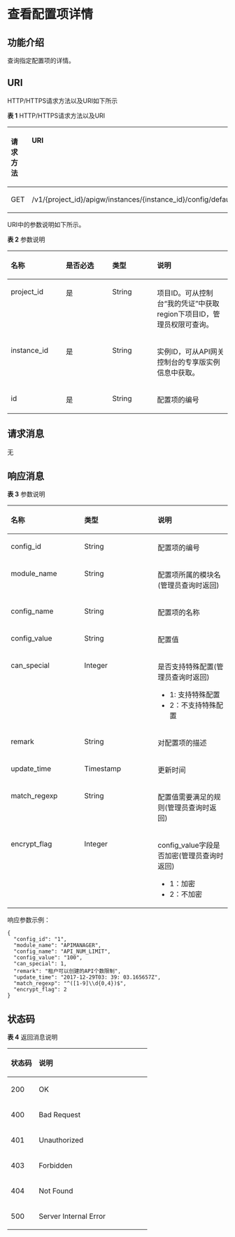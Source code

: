 # 查看配置项详情<a name="apig-phapi-180713117"></a>

## 功能介绍<a name="section24126433"></a>

查询指定配置项的详情。

## URI<a name="section15811311"></a>

HTTP/HTTPS请求方法以及URI如下所示

**表 1**  HTTP/HTTPS请求方法以及URI

<a name="table5247205352812"></a>
<table><thead align="left"><tr id="row6247175317288"><th class="cellrowborder" valign="top" width="50%" id="mcps1.2.3.1.1"><p id="p84416492917"><a name="p84416492917"></a><a name="p84416492917"></a>请求方法</p>
</th>
<th class="cellrowborder" valign="top" width="50%" id="mcps1.2.3.1.2"><p id="p24412492910"><a name="p24412492910"></a><a name="p24412492910"></a>URI</p>
</th>
</tr>
</thead>
<tbody><tr id="row192477539287"><td class="cellrowborder" valign="top" width="50%" headers="mcps1.2.3.1.1 "><p id="p144416472915"><a name="p144416472915"></a><a name="p144416472915"></a>GET</p>
</td>
<td class="cellrowborder" valign="top" width="50%" headers="mcps1.2.3.1.2 "><p id="p7443414299"><a name="p7443414299"></a><a name="p7443414299"></a>/v1/{project_id}/apigw/instances/{instance_id}/config/default/{id}</p>
</td>
</tr>
</tbody>
</table>

URI中的参数说明如下所示。

**表 2**  参数说明

<a name="table17441165296"></a>
<table><thead align="left"><tr id="row4441316142916"><th class="cellrowborder" valign="top" width="25%" id="mcps1.2.5.1.1"><p id="p7544142116299"><a name="p7544142116299"></a><a name="p7544142116299"></a>名称</p>
</th>
<th class="cellrowborder" valign="top" width="21.01%" id="mcps1.2.5.1.2"><p id="p1544172111299"><a name="p1544172111299"></a><a name="p1544172111299"></a>是否必选</p>
</th>
<th class="cellrowborder" valign="top" width="20.380000000000003%" id="mcps1.2.5.1.3"><p id="p4544121142913"><a name="p4544121142913"></a><a name="p4544121142913"></a>类型</p>
</th>
<th class="cellrowborder" valign="top" width="33.61%" id="mcps1.2.5.1.4"><p id="p185445213293"><a name="p185445213293"></a><a name="p185445213293"></a>说明</p>
</th>
</tr>
</thead>
<tbody><tr id="row0336122872616"><td class="cellrowborder" valign="top" width="25%" headers="mcps1.2.5.1.1 "><p id="p55878963"><a name="p55878963"></a><a name="p55878963"></a>project_id</p>
</td>
<td class="cellrowborder" valign="top" width="21.01%" headers="mcps1.2.5.1.2 "><p id="p29902160"><a name="p29902160"></a><a name="p29902160"></a>是</p>
</td>
<td class="cellrowborder" valign="top" width="20.380000000000003%" headers="mcps1.2.5.1.3 "><p id="p6155914"><a name="p6155914"></a><a name="p6155914"></a>String</p>
</td>
<td class="cellrowborder" valign="top" width="33.61%" headers="mcps1.2.5.1.4 "><p id="p28867016"><a name="p28867016"></a><a name="p28867016"></a>项目ID。可从控制台“我的凭证”中获取region下项目ID，管理员权限可查询。</p>
</td>
</tr>
<tr id="row15808527132612"><td class="cellrowborder" valign="top" width="25%" headers="mcps1.2.5.1.1 "><p id="p1780913159538"><a name="p1780913159538"></a><a name="p1780913159538"></a>instance_id</p>
</td>
<td class="cellrowborder" valign="top" width="21.01%" headers="mcps1.2.5.1.2 "><p id="p9809215115310"><a name="p9809215115310"></a><a name="p9809215115310"></a>是</p>
</td>
<td class="cellrowborder" valign="top" width="20.380000000000003%" headers="mcps1.2.5.1.3 "><p id="p1280914152538"><a name="p1280914152538"></a><a name="p1280914152538"></a>String</p>
</td>
<td class="cellrowborder" valign="top" width="33.61%" headers="mcps1.2.5.1.4 "><p id="p1880914157537"><a name="p1880914157537"></a><a name="p1880914157537"></a>实例ID，可从API网关控制台的专享版实例信息中获取。</p>
</td>
</tr>
<tr id="row20449166291"><td class="cellrowborder" valign="top" width="25%" headers="mcps1.2.5.1.1 "><p id="p1154442112917"><a name="p1154442112917"></a><a name="p1154442112917"></a>id</p>
</td>
<td class="cellrowborder" valign="top" width="21.01%" headers="mcps1.2.5.1.2 "><p id="p16544121162911"><a name="p16544121162911"></a><a name="p16544121162911"></a>是</p>
</td>
<td class="cellrowborder" valign="top" width="20.380000000000003%" headers="mcps1.2.5.1.3 "><p id="p145441321152919"><a name="p145441321152919"></a><a name="p145441321152919"></a>String</p>
</td>
<td class="cellrowborder" valign="top" width="33.61%" headers="mcps1.2.5.1.4 "><p id="p1856014214290"><a name="p1856014214290"></a><a name="p1856014214290"></a>配置项的编号</p>
</td>
</tr>
</tbody>
</table>

## 请求消息<a name="section8084077"></a>

无

## 响应消息<a name="section50830534"></a>

**表 3**  参数说明

<a name="table456131420433"></a>
<table><thead align="left"><tr id="row85621494317"><th class="cellrowborder" valign="top" width="33.33333333333333%" id="mcps1.2.4.1.1"><p id="p1060682964318"><a name="p1060682964318"></a><a name="p1060682964318"></a>名称</p>
</th>
<th class="cellrowborder" valign="top" width="33.33333333333333%" id="mcps1.2.4.1.2"><p id="p1660617297438"><a name="p1660617297438"></a><a name="p1660617297438"></a>类型</p>
</th>
<th class="cellrowborder" valign="top" width="33.33333333333333%" id="mcps1.2.4.1.3"><p id="p116061299432"><a name="p116061299432"></a><a name="p116061299432"></a>说明</p>
</th>
</tr>
</thead>
<tbody><tr id="row8561014164315"><td class="cellrowborder" valign="top" width="33.33333333333333%" headers="mcps1.2.4.1.1 "><p id="p206061729184317"><a name="p206061729184317"></a><a name="p206061729184317"></a>config_id</p>
</td>
<td class="cellrowborder" valign="top" width="33.33333333333333%" headers="mcps1.2.4.1.2 "><p id="p360614291432"><a name="p360614291432"></a><a name="p360614291432"></a>String</p>
</td>
<td class="cellrowborder" valign="top" width="33.33333333333333%" headers="mcps1.2.4.1.3 "><p id="p8606629124319"><a name="p8606629124319"></a><a name="p8606629124319"></a>配置项的编号</p>
</td>
</tr>
<tr id="row2561514184310"><td class="cellrowborder" valign="top" width="33.33333333333333%" headers="mcps1.2.4.1.1 "><p id="p460632910439"><a name="p460632910439"></a><a name="p460632910439"></a>module_name</p>
</td>
<td class="cellrowborder" valign="top" width="33.33333333333333%" headers="mcps1.2.4.1.2 "><p id="p156061529204310"><a name="p156061529204310"></a><a name="p156061529204310"></a>String</p>
</td>
<td class="cellrowborder" valign="top" width="33.33333333333333%" headers="mcps1.2.4.1.3 "><p id="p560682924315"><a name="p560682924315"></a><a name="p560682924315"></a>配置项所属的模块名(管理员查询时返回)</p>
</td>
</tr>
<tr id="row75661410430"><td class="cellrowborder" valign="top" width="33.33333333333333%" headers="mcps1.2.4.1.1 "><p id="p9622929174312"><a name="p9622929174312"></a><a name="p9622929174312"></a>config_name</p>
</td>
<td class="cellrowborder" valign="top" width="33.33333333333333%" headers="mcps1.2.4.1.2 "><p id="p176222291439"><a name="p176222291439"></a><a name="p176222291439"></a>String</p>
</td>
<td class="cellrowborder" valign="top" width="33.33333333333333%" headers="mcps1.2.4.1.3 "><p id="p462272913432"><a name="p462272913432"></a><a name="p462272913432"></a>配置项的名称</p>
</td>
</tr>
<tr id="row05681413433"><td class="cellrowborder" valign="top" width="33.33333333333333%" headers="mcps1.2.4.1.1 "><p id="p17622152912436"><a name="p17622152912436"></a><a name="p17622152912436"></a>config_value</p>
</td>
<td class="cellrowborder" valign="top" width="33.33333333333333%" headers="mcps1.2.4.1.2 "><p id="p1262222912437"><a name="p1262222912437"></a><a name="p1262222912437"></a>String</p>
</td>
<td class="cellrowborder" valign="top" width="33.33333333333333%" headers="mcps1.2.4.1.3 "><p id="p196225298430"><a name="p196225298430"></a><a name="p196225298430"></a>配置值</p>
</td>
</tr>
<tr id="row16562014124315"><td class="cellrowborder" valign="top" width="33.33333333333333%" headers="mcps1.2.4.1.1 "><p id="p962292914438"><a name="p962292914438"></a><a name="p962292914438"></a>can_special</p>
</td>
<td class="cellrowborder" valign="top" width="33.33333333333333%" headers="mcps1.2.4.1.2 "><p id="p176226296434"><a name="p176226296434"></a><a name="p176226296434"></a>Integer</p>
</td>
<td class="cellrowborder" valign="top" width="33.33333333333333%" headers="mcps1.2.4.1.3 "><p id="p963762915431"><a name="p963762915431"></a><a name="p963762915431"></a>是否支持特殊配置(管理员查询时返回)</p>
<a name="ul12637202916431"></a><a name="ul12637202916431"></a><ul id="ul12637202916431"><li>1:  支持特殊配置</li><li>2：不支持特殊配置</li></ul>
</td>
</tr>
<tr id="row856181419439"><td class="cellrowborder" valign="top" width="33.33333333333333%" headers="mcps1.2.4.1.1 "><p id="p1263712296435"><a name="p1263712296435"></a><a name="p1263712296435"></a>remark</p>
</td>
<td class="cellrowborder" valign="top" width="33.33333333333333%" headers="mcps1.2.4.1.2 "><p id="p1263752919435"><a name="p1263752919435"></a><a name="p1263752919435"></a>String</p>
</td>
<td class="cellrowborder" valign="top" width="33.33333333333333%" headers="mcps1.2.4.1.3 "><p id="p363722914431"><a name="p363722914431"></a><a name="p363722914431"></a>对配置项的描述</p>
</td>
</tr>
<tr id="row125611140437"><td class="cellrowborder" valign="top" width="33.33333333333333%" headers="mcps1.2.4.1.1 "><p id="p1663732915434"><a name="p1663732915434"></a><a name="p1663732915434"></a>update_time</p>
</td>
<td class="cellrowborder" valign="top" width="33.33333333333333%" headers="mcps1.2.4.1.2 "><p id="p12637429104312"><a name="p12637429104312"></a><a name="p12637429104312"></a>Timestamp</p>
</td>
<td class="cellrowborder" valign="top" width="33.33333333333333%" headers="mcps1.2.4.1.3 "><p id="p1365362919439"><a name="p1365362919439"></a><a name="p1365362919439"></a>更新时间</p>
</td>
</tr>
<tr id="row180901718433"><td class="cellrowborder" valign="top" width="33.33333333333333%" headers="mcps1.2.4.1.1 "><p id="p4653192912434"><a name="p4653192912434"></a><a name="p4653192912434"></a>match_regexp</p>
</td>
<td class="cellrowborder" valign="top" width="33.33333333333333%" headers="mcps1.2.4.1.2 "><p id="p176538291434"><a name="p176538291434"></a><a name="p176538291434"></a>String</p>
</td>
<td class="cellrowborder" valign="top" width="33.33333333333333%" headers="mcps1.2.4.1.3 "><p id="p19653929124316"><a name="p19653929124316"></a><a name="p19653929124316"></a>配置值需要满足的规则(管理员查询时返回)</p>
</td>
</tr>
<tr id="row1875520124311"><td class="cellrowborder" valign="top" width="33.33333333333333%" headers="mcps1.2.4.1.1 "><p id="p465314292435"><a name="p465314292435"></a><a name="p465314292435"></a>encrypt_flag</p>
</td>
<td class="cellrowborder" valign="top" width="33.33333333333333%" headers="mcps1.2.4.1.2 "><p id="p365320296435"><a name="p365320296435"></a><a name="p365320296435"></a>Integer</p>
</td>
<td class="cellrowborder" valign="top" width="33.33333333333333%" headers="mcps1.2.4.1.3 "><p id="p1665332915437"><a name="p1665332915437"></a><a name="p1665332915437"></a>config_value字段是否加密(管理员查询时返回)</p>
<a name="ul106531029144310"></a><a name="ul106531029144310"></a><ul id="ul106531029144310"><li>1：加密</li><li>2：不加密</li></ul>
</td>
</tr>
</tbody>
</table>

响应参数示例：

```
{
  "config_id": "1",
  "module_name": "APIMANAGER",
  "config_name": "API_NUM_LIMIT",
  "config_value": "100",
  "can_special": 1,
  "remark": "租户可以创建的API个数限制",
  "update_time": "2017-12-29T03: 39: 03.165657Z",
  "match_regexp": "^([1-9]\\d{0,4})$",
  "encrypt_flag": 2
}
```

## 状态码<a name="section5647837"></a>

**表 4**  返回消息说明

<a name="table46040747"></a>
<table><thead align="left"><tr id="row12935572"><th class="cellrowborder" valign="top" width="20%" id="mcps1.2.3.1.1"><p id="p41148434"><a name="p41148434"></a><a name="p41148434"></a>状态码</p>
</th>
<th class="cellrowborder" valign="top" width="80%" id="mcps1.2.3.1.2"><p id="p44688832"><a name="p44688832"></a><a name="p44688832"></a>说明</p>
</th>
</tr>
</thead>
<tbody><tr id="row63025606"><td class="cellrowborder" valign="top" width="20%" headers="mcps1.2.3.1.1 "><p id="p4800461"><a name="p4800461"></a><a name="p4800461"></a>200</p>
</td>
<td class="cellrowborder" valign="top" width="80%" headers="mcps1.2.3.1.2 "><p id="p53293052"><a name="p53293052"></a><a name="p53293052"></a>OK</p>
</td>
</tr>
<tr id="row9875427"><td class="cellrowborder" valign="top" width="20%" headers="mcps1.2.3.1.1 "><p id="p61712098"><a name="p61712098"></a><a name="p61712098"></a>400</p>
</td>
<td class="cellrowborder" valign="top" width="80%" headers="mcps1.2.3.1.2 "><p id="p32624030"><a name="p32624030"></a><a name="p32624030"></a>Bad Request</p>
</td>
</tr>
<tr id="row25180814"><td class="cellrowborder" valign="top" width="20%" headers="mcps1.2.3.1.1 "><p id="p26380015"><a name="p26380015"></a><a name="p26380015"></a>401</p>
</td>
<td class="cellrowborder" valign="top" width="80%" headers="mcps1.2.3.1.2 "><p id="p56406465"><a name="p56406465"></a><a name="p56406465"></a>Unauthorized</p>
</td>
</tr>
<tr id="row37896139"><td class="cellrowborder" valign="top" width="20%" headers="mcps1.2.3.1.1 "><p id="p49688457"><a name="p49688457"></a><a name="p49688457"></a>403</p>
</td>
<td class="cellrowborder" valign="top" width="80%" headers="mcps1.2.3.1.2 "><p id="p65342091"><a name="p65342091"></a><a name="p65342091"></a>Forbidden</p>
</td>
</tr>
<tr id="row51207914"><td class="cellrowborder" valign="top" width="20%" headers="mcps1.2.3.1.1 "><p id="p54200333"><a name="p54200333"></a><a name="p54200333"></a>404</p>
</td>
<td class="cellrowborder" valign="top" width="80%" headers="mcps1.2.3.1.2 "><p id="p15296380"><a name="p15296380"></a><a name="p15296380"></a>Not Found</p>
</td>
</tr>
<tr id="row52031421"><td class="cellrowborder" valign="top" width="20%" headers="mcps1.2.3.1.1 "><p id="p53795553"><a name="p53795553"></a><a name="p53795553"></a>500</p>
</td>
<td class="cellrowborder" valign="top" width="80%" headers="mcps1.2.3.1.2 "><p id="p62472530"><a name="p62472530"></a><a name="p62472530"></a>Server Internal Error</p>
</td>
</tr>
</tbody>
</table>

